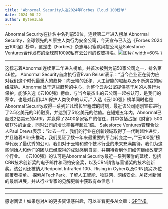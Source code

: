 ```yaml
---
title: 'Abnormal Security入选2024年Forbes Cloud 100榜单'
date: 2024-08-22
author: ByteAILab
---
```


Abnormal Security在排名中名列前50位，连续第二年进入榜单
Abnormal Security，全球领先的AI原生人类行为安全公司，今天宣布已入选《Forbes 2024云100强》榜单，这是由《Forbes》杂志与贝塞默风投公司及Salesforce Ventures合作发布的全球前100家私有云公司的权威排名。![图片](https://ai-techpark.com/wp-content/uploads/2024/08/Abnorma-960x540.jpg){ width=60% }

---
这标志着Abnormal连续第二年进入榜单，并首次被列为前50家公司之一，排名第46位。
Abnormal Security首席执行官Evan Reiser表示：“当今企业正在努力应对我们这个时代最重大的趋势：向云端的迁移、人工智能的崛起以及不断演变的网络威胁。Abnormal处于这些趋势的中心，为整个云办公室提供基于AI的人类行为保护。能够入选《云100强》榜单，与当今最杰出的云公司一起被认可，是我们的荣幸，也是对我们以AI保护人类使命的认可。”
入选《云100强》榜单同时也是Abnormal Security取得一系列非凡增长里程碑的时刻，最近该公司刚刚宣布进行了2.5亿美元的D轮融资，并达到了51亿美元的估值。在短短五年内，Abnormal已超过2亿美元的ARR，并赢得了2400多家客户的信任，其中包括占据《财富》500强17%的企业，同时公司的增长率每年超过1倍。
Salesforce Ventures管理合伙人Paul Drews表示：“过去一年，我们的行业在创新领域取得了一代跨越性进步，并且随着AI带头推动，我们见证了数十年来最重要的平台转变之一。”“云100强”榜单代表了最优秀的公司，我们对于云端和整个技术行业的未来充满期待。我们为这些创始人和他们的团队已经取得的成就感到自豪，并期待看到他们如何继续改变这个行业。
《云100强》的认可是Abnormal Security最近一系列荣誉的延续，包括CRN技术创新奖的电子邮件和网络安全奖，以及CRN销售与营销奖的技术创新奖。该公司还被纳入Redpoint InfraRed 100、Rising in Cyber以及CRN顶尖25位颠覆者榜单。
探索AITechPark，了解人工智能、物联网、网络安全、AI技术新闻的最新进展，并从行业专家的见解更新中获取有益信息！

---
---
感谢阅读！如果您对AI的更多资讯感兴趣，可以查看更多AI文章：[GPTNB](https://gptnb.com)。